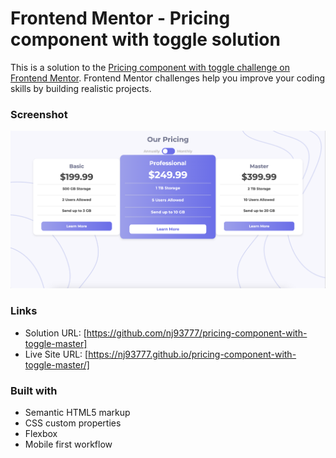 # Frontend Mentor - Pricing component with toggle solution

This is a solution to the [Pricing component with toggle challenge on Frontend Mentor](https://www.frontendmentor.io/challenges/pricing-component-with-toggle-8vPwRMIC). Frontend Mentor challenges help you improve your coding skills by building realistic projects. 


### Screenshot

![](./screenshot.jpg)


### Links

- Solution URL: [https://github.com/nj93777/pricing-component-with-toggle-master]
- Live Site URL: [https://nj93777.github.io/pricing-component-with-toggle-master/]

### Built with

- Semantic HTML5 markup
- CSS custom properties
- Flexbox
- Mobile first workflow

